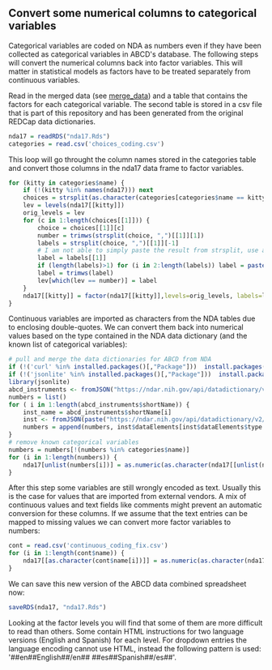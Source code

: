 ## Convert some numerical columns to categorical variables

Categorical variables are coded on NDA as numbers even if they have been collected as categorical variables in ABCD's database. The following steps will convert the numerical columns back into factor variables. This will matter in statistical models as factors have to be treated separately from continuous variables.

Read in the merged data (see [merge_data](notebooks/general/merge_data.md)) and a table that contains the factors for each categorical variable. The second table is stored in a csv file that is part of this repository and has been generated from the original REDCap data dictionaries.

```r
nda17 = readRDS("nda17.Rds")
categories = read.csv('choices_coding.csv')
```

This loop will go throught the column names stored in the categories table and convert those columns in the nda17 data frame to factor variables.

```r
for (kitty in categories$name) {
    if (!(kitty %in% names(nda17))) next
    choices = strsplit(as.character(categories[categories$name == kitty,]$choices), "|",fixed=TRUE)
    lev = levels(nda17[[kitty]])
    orig_levels = lev
    for (c in 1:length(choices[[1]])) {
        choice = choices[[1]][c]
        number = trimws(strsplit(choice, ",")[[1]][1])
        labels = strsplit(choice, ",")[[1]][-1]
        # I am not able to simply paste the result from strsplit, use a loop instead
        label = labels[[1]]
        if (length(labels)>1) for (i in 2:length(labels)) label = paste(label, labels[[i]], sep=",")
        label = trimws(label)
        lev[which(lev == number)] = label
    }
    nda17[[kitty]] = factor(nda17[[kitty]],levels=orig_levels, labels=lev)
}
```

Continuous variables are imported as characters from the NDA tables due to enclosing double-quotes. We can convert them back into numerical values based on the type contained in the NDA data dictionary (and the known list of categorical variables):
```r
# pull and merge the data dictionaries for ABCD from NDA
if (!('curl' %in% installed.packages()[,"Package"]))  install.packages('curl')
if (!('jsonlite' %in% installed.packages()[,"Package"]))  install.packages('jsonlite')
library(jsonlite)
abcd_instruments <- fromJSON("https://ndar.nih.gov/api/datadictionary/v2/datastructure?source=ABCD")
numbers = list()
for ( i in 1:length(abcd_instruments$shortName)) {
    inst_name = abcd_instruments$shortName[i]
    inst <- fromJSON(paste("https://ndar.nih.gov/api/datadictionary/v2/datastructure/", inst_name, sep=""))
    numbers = append(numbers, inst$dataElements[inst$dataElements$type %in% c("Integer","Float"),]$name)
}
# remove known categorical variables
numbers = numbers[!(numbers %in% categories$name)]
for (i in 1:length(numbers)) {
    nda17[unlist(numbers[i])] = as.numeric(as.character(nda17[[unlist(numbers[i])]]))
}
```

After this step some variables are still wrongly encoded as text. Usually this is the case for values that are imported from external vendors. A mix of continuous values and text fields like comments might prevent an automatic conversion for these columns. If we assume that the text entries can be mapped to missing values we can convert more factor variables to numbers:
```r
cont = read.csv('continuous_coding_fix.csv')
for (i in 1:length(cont$name)) {
    nda17[[as.character(cont$name[i])]] = as.numeric(as.character(nda17[[as.character(cont$name[i])]]))
}
```

We can save this new version of the ABCD data combined spreadsheet now:
```r
saveRDS(nda17, "nda17.Rds")
```

Looking at the factor levels you will find that some of them are more difficult to read than others. Some contain HTML instructions for two language versions (English and Spanish) for each level. For dropdown entries the language encoding cannot use HTML, instead the following pattern is used: '##en##English##/en## ##es##Spanish##/es##'.
